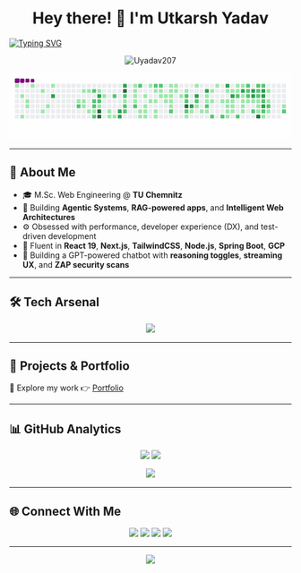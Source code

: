 <h1 align="center">Hey there! 👋 I'm Utkarsh Yadav</h1>

[![Typing SVG](https://readme-typing-svg.demolab.com?font=Roboto&weight=900&size=30&pause=1000&color=6D15F7&multiline=true&width=1080&lines=Full+Stack+Developer+%7C+Agentic+AI+%26+RAG+Always+Building+%7C+Always+Learning+%F0%9F%94%A5)](https://git.io/typing-svg)

<p align="center">
  <img src="https://komarev.com/ghpvc/?username=Uyadav207&label=Profile%20views&color=0e75b6&style=flat" alt="Uyadav207" />
</p>

<p align="center">
  <img src="https://raw.githubusercontent.com/Platane/snk/output/github-contribution-grid-snake.gif" alt="Uyadav207" />
</p>

---

## 🧠 About Me

- 🎓 M.Sc. Web Engineering @ **TU Chemnitz**  
- 🧠 Building **Agentic Systems**, **RAG-powered apps**, and **Intelligent Web Architectures**  
- ⚙️ Obsessed with performance, developer experience (DX), and test-driven development  
- 🧪 Fluent in **React 19**, **Next.js**, **TailwindCSS**, **Node.js**, **Spring Boot**, **GCP**  
- 🤖 Building a GPT-powered chatbot with **reasoning toggles**, **streaming UX**, and **ZAP security scans**

---

## 🛠️ Tech Arsenal

<p align="center">
  <img src="https://skillicons.dev/icons?i=js,ts,java,cpp,react,nextjs,angular,nodejs,spring,docker,gcp,tailwind,redis,mongodb,postgres,mysql,vercel,openai,githubactions" />
</p>

---

## 🚀 Projects & Portfolio  
🔗 Explore my work 👉 [Portfolio](https://uy-verse.vercel.app/projects)  

---

## 📊 GitHub Analytics

<p align="center">
  <img src="https://github-readme-stats.vercel.app/api?username=Uyadav207&show_icons=true&theme=radical&border_radius=10" width="48%" />
  <img src="https://streak-stats.demolab.com?user=Uyadav207&theme=radical&border_radius=10" width="48%" />
</p>

<p align="center">
  <img src="https://github-readme-activity-graph.vercel.app/graph?username=Uyadav207&theme=github-compact&area=true" />
</p>

---

## 🌐 Connect With Me

<p align="center">
  <a href="https://linkedin.com/in/utkarsh-yadav"><img src="https://skillicons.dev/icons?i=linkedin" height="30" /></a>
  <a href="mailto:utkarshyadav.tuc@gmail.com"><img src="https://skillicons.dev/icons?i=gmail" height="30" /></a>
  <a href="https://twitter.com/Uyadav207"><img src="https://skillicons.dev/icons?i=twitter" height="30" /></a>
  <a href="https://uy-verse.vercel.app"><img src="https://skillicons.dev/icons?i=vercel" height="30" /></a>
</p>

---

<p align="center">
  <img src="https://capsule-render.vercel.app/api?type=waving&height=150&section=footer&color=gradient" />
</p>
